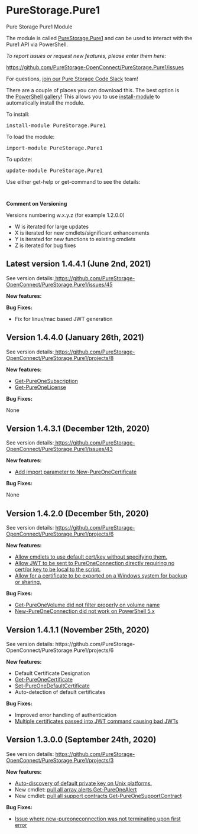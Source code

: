 # PureStorage.Pure1
 Pure Storage Pure1 Module
<!-- wp:paragraph -->
<p>The module is called&nbsp;<a href="https://www.powershellgallery.com/packages/PureStorage.Pure1">PureStorage.Pure1</a> and can be used to interact with the Pure1 API via PowerShell.</p>
<!-- /wp:paragraph -->

<!-- wp:paragraph -->
<p><em>To report issues or request new features, please enter them here:</em></p>
<!-- /wp:paragraph -->

<!-- wp:paragraph -->
<p><a href="https://github.com/PureStorage-OpenConnect/PureStorage.Pure1/issues">https://github.com/PureStorage-OpenConnect/PureStorage.Pure1/issues</a></p>
<!-- /wp:paragraph -->

<!-- wp:paragraph -->
<p>For questions, <a href="https://codeinvite.purestorage.com/">join our Pure Storage Code Slack</a> team!</p>
<!-- /wp:paragraph -->

<!-- wp:paragraph -->
<p>There are a couple of places you can download this. The best option is the&nbsp;<a href="https://www.powershellgallery.com/packages/PureStorage.Pure1">PowerShell gallery</a>! This allows you to use&nbsp;<a href="https://docs.microsoft.com/en-us/powershell/module/powershellget/install-module?view=powershell-6">install-module</a>&nbsp;to automatically install the module. </p>
<!-- /wp:paragraph -->

<!-- wp:paragraph -->
<p>To install:</p>
<!-- /wp:paragraph -->

<!-- wp:preformatted -->
<pre class="wp-block-preformatted">install-module PureStorage.Pure1</pre>
<!-- /wp:preformatted -->

<!-- wp:paragraph -->
<p>To load the module:</p>
<!-- /wp:paragraph -->

<!-- wp:preformatted -->
<pre class="wp-block-preformatted">import-module PureStorage.Pure1 </pre>
<!-- /wp:preformatted -->

<!-- wp:paragraph -->
<p>To update:</p>
<!-- /wp:paragraph -->

<!-- wp:preformatted -->
<pre class="wp-block-preformatted">update-module PureStorage.Pure1</pre>
<!-- /wp:preformatted -->

<!-- wp:paragraph -->
<p>Use either get-help or get-command to see the details:</p>
<!-- /wp:paragraph -->

<!-- wp:image {"id":7505,"sizeSlug":"large","linkDestination":"media"} -->
<figure class="wp-block-image size-large"><a href="https://www.codyhosterman.com/wp-content/uploads/2021/01/image-201.png"><img src="https://www.codyhosterman.com/wp-content/uploads/2021/01/image-201-1024x608.png" alt="" class="wp-image-7505"/></a></figure>
<!-- /wp:image -->

<!-- wp:image {"id":6900,"sizeSlug":"large"} -->
<figure class="wp-block-image size-large"><img src="https://www.codyhosterman.com/wp-content/uploads/2020/09/image-16-980x1024.png" alt="" class="wp-image-6900"/></figure>
<!-- /wp:image -->

<!-- wp:paragraph -->
<p><strong>Comment on Versioning</strong></p>
<!-- /wp:paragraph -->

<!-- wp:paragraph -->
<p>Versions numbering w.x.y.z (for example 1.2.0.0)</p>
<!-- /wp:paragraph -->

<!-- wp:list -->
<ul><li>W is iterated for large updates</li><li>X is iterated for new cmdlets/significant enhancements</li><li>Y is iterated for new functions to existing cmdlets</li><li>Z is iterated for bug fixes</li></ul>
<!-- /wp:list -->

<!-- wp:heading -->
<h2>Latest version 1.4.4.1 (June 2nd, 2021)</h2>
<!-- /wp:heading -->

<!-- wp:paragraph -->
<p>See version details:<a href="https://github.com/PureStorage-OpenConnect/PureStorage.Pure1/issues/43"> https://github.com/PureStorage-OpenConnect/PureStorage.Pure1/issues/45</a></p>
<!-- /wp:paragraph -->

<!-- wp:paragraph -->
<p><strong>New features:</strong></p>
<!-- /wp:paragraph -->

<!-- wp:paragraph -->
<p><strong>Bug Fixes:</strong></p>
<!-- /wp:paragraph -->

<!-- wp:list -->
<ul><li>Fix for linux/mac based JWT generation</li></ul>
<!-- /wp:list -->

<!-- wp:heading -->
<h2>Version 1.4.4.0 (January 26th, 2021)</h2>
<!-- /wp:heading -->

<!-- wp:paragraph -->
<p>See version details:<a href="https://github.com/PureStorage-OpenConnect/PureStorage.Pure1/issues/43"> https://github.com/PureStorage-OpenConnect/PureStorage.Pure1/projects/8</a></p>
<!-- /wp:paragraph -->

<!-- wp:paragraph -->
<p><strong>New features:</strong></p>
<!-- /wp:paragraph -->

<!-- wp:list -->
<ul><li><a href="https://github.com/PureStorage-OpenConnect/PureStorage.Pure1/issues/44" target="_blank" rel="noreferrer noopener">Get-PureOneSubscription</a></li><li><a href="https://github.com/PureStorage-OpenConnect/PureStorage.Pure1/issues/44" target="_blank" rel="noreferrer noopener">Get-PureOneLicense</a></li></ul>
<!-- /wp:list -->

<!-- wp:paragraph -->
<p><strong>Bug Fixes:</strong></p>
<!-- /wp:paragraph -->

<!-- wp:paragraph -->
<p>None</p>
<!-- /wp:paragraph -->

<!-- wp:heading -->
<h2>Version 1.4.3.1 (December 12th, 2020)</h2>
<!-- /wp:heading -->

<!-- wp:paragraph -->
<p>See version details:<a href="https://github.com/PureStorage-OpenConnect/PureStorage.Pure1/issues/43"> https://github.com/PureStorage-OpenConnect/PureStorage.Pure1/issues/43</a></p>
<!-- /wp:paragraph -->

<!-- wp:paragraph -->
<p><strong>New features:</strong></p>
<!-- /wp:paragraph -->

<!-- wp:list -->
<ul><li><a href="https://github.com/PureStorage-OpenConnect/PureStorage.Pure1/issues/43" target="_blank" rel="noreferrer noopener">Add import parameter to New-PureOneCertificate</a></li></ul>
<!-- /wp:list -->

<!-- wp:paragraph -->
<p><strong>Bug Fixes:</strong></p>
<!-- /wp:paragraph -->

<!-- wp:paragraph -->
<p>None</p>
<!-- /wp:paragraph -->

<!-- wp:heading -->
<h2>Version 1.4.2.0 (December 5th, 2020)</h2>
<!-- /wp:heading -->

<!-- wp:paragraph -->
<p>See version details: <a href="https://github.com/PureStorage-OpenConnect/PureStorage.Pure1/projects/7" target="_blank" rel="noreferrer noopener">https://github.com/PureStorage-OpenConnect/PureStorage.Pure1/projects/6</a></p>
<!-- /wp:paragraph -->

<!-- wp:paragraph -->
<p><strong>New features:</strong></p>
<!-- /wp:paragraph -->

<!-- wp:list -->
<ul><li><a rel="noreferrer noopener" href="https://github.com/PureStorage-OpenConnect/PureStorage.Pure1/issues/41" target="_blank">Allow cmdlets to use default cert/key without specifying them.</a></li><li><a rel="noreferrer noopener" href="https://github.com/PureStorage-OpenConnect/PureStorage.Pure1/issues/39" target="_blank">Allow JWT to be sent to PureOneConnection directly requiring no cert/or key to be local to the script.</a></li><li><a rel="noreferrer noopener" href="https://github.com/PureStorage-OpenConnect/PureStorage.Pure1/issues/40" target="_blank">Allow for a certificate to be exported on a Windows system for backup or sharing.</a></li></ul>
<!-- /wp:list -->

<!-- wp:paragraph -->
<p><strong>Bug Fixes:</strong></p>
<!-- /wp:paragraph -->

<!-- wp:list -->
<ul><li><a rel="noreferrer noopener" href="https://github.com/PureStorage-OpenConnect/PureStorage.Pure1/issues/35" target="_blank">Get-PureOneVolume did not filter properly on volume name</a></li><li><a href="https://github.com/PureStorage-OpenConnect/PureStorage.Pure1/issues/38" target="_blank" rel="noreferrer noopener">New-PureOneConnection did not work on PowerShell 5.x</a></li></ul>
<!-- /wp:list -->

<!-- wp:heading -->
<h2>Version 1.4.1.1 (November 25th, 2020)</h2>
<!-- /wp:heading -->

<!-- wp:paragraph -->
<p>See version details: https://github.com/PureStorage-OpenConnect/PureStorage.Pure1/projects/6</p>
<!-- /wp:paragraph -->

<!-- wp:paragraph -->
<p><strong>New features:</strong></p>
<!-- /wp:paragraph -->

<!-- wp:list -->
<ul><li>Default Certificate Designation</li><li><a href="https://github.com/PureStorage-OpenConnect/PureStorage.Pure1/issues/36" target="_blank" rel="noreferrer noopener">Get-PureOneCertificate</a></li><li><a href="https://github.com/PureStorage-OpenConnect/PureStorage.Pure1/issues/37" target="_blank" rel="noreferrer noopener">Set-PureOneDefaultCertificate</a></li><li>Auto-detection of default certificates</li></ul>
<!-- /wp:list -->

<!-- wp:paragraph -->
<p><strong>Bug Fixes:</strong></p>
<!-- /wp:paragraph -->

<!-- wp:list -->
<ul><li>Improved error handling of authentication</li><li><a href="https://github.com/PureStorage-OpenConnect/PureStorage.Pure1/issues/34" target="_blank" rel="noreferrer noopener">Multiple certificates passed into JWT command causing bad JWTs</a></li></ul>
<!-- /wp:list -->

<!-- wp:heading -->
<h2>Version 1.3.0.0 (September 24th, 2020)</h2>
<!-- /wp:heading -->

<!-- wp:paragraph -->
<p>See  version details: <a href="https://github.com/PureStorage-OpenConnect/PureStorage.Pure1/projects/3">https://github.com/PureStorage-OpenConnect/PureStorage.Pure1/projects/3</a></p>
<!-- /wp:paragraph -->

<!-- wp:paragraph -->
<p><strong>New features:</strong></p>
<!-- /wp:paragraph -->

<!-- wp:list -->
<ul><li><a href="https://github.com/PureStorage-OpenConnect/PureStorage.Pure1/issues/32">Auto-discovery of default private key on Unix platforms. </a></li><li>New cmdlet: <a href="https://github.com/PureStorage-OpenConnect/PureStorage.Pure1/issues/28">pull all array alerts Get-PureOneAlert</a></li><li>New cmdlet: <a href="https://github.com/PureStorage-OpenConnect/PureStorage.Pure1/issues/31">pull all support contracts Get-PureOneSupportContract</a></li></ul>
<!-- /wp:list -->

<!-- wp:paragraph -->
<p><strong>Bug Fixes:</strong></p>
<!-- /wp:paragraph -->

<!-- wp:list -->
<ul><li><a href="https://github.com/PureStorage-OpenConnect/PureStorage.Pure1/issues/30">Issue where new-pureoneconnection was not terminating upon first error</a></li></ul>
<!-- /wp:list -->

<!-- wp:paragraph -->
<p><br><br></p>
<!-- /wp:paragraph -->
